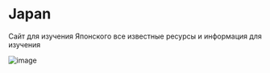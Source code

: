 # Japan
Сайт для изучения Японского все известные ресурсы и информация для изучения


![image](https://user-images.githubusercontent.com/103760832/188331829-2d4fcde2-65c5-41a0-a17a-98ce5895debb.png)
